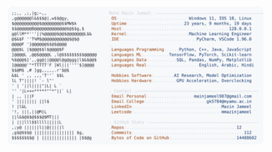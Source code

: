 <picture>
  <source srcset="https://raw.githubusercontent.com/mmazinjameel/mmazinjameel/main/dark_mode.svg?v=1755997016" media="(prefers-color-scheme: dark)">
  <img src="https://raw.githubusercontent.com/mmazinjameel/mmazinjameel/main/light_mode.svg?v=1755997016">
</picture>
